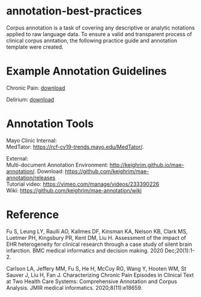 # annotation-best-practices
Corpus annotation is a task of covering any descriptive or analytic notations applied to raw language data. To ensure a valid and transparent process of clinical corpus anntation, the following practice guide and annotation template were created.

# Example Annotation Guidelines
Chronic Pain: [download](https://jmir.org/api/download?alt_name=medinform_v8i11e18659_app1.pdf&filename=c4ede3025c08f13d71cf142ece36d9b8.pdf) 

Delirium: [download](https://oup.silverchair-cdn.com/oup/backfile/Content_public/Journal/biomedgerontology/PAP/10.1093_gerona_glaa275/2/glaa275_suppl_supplementary_materials_1.docx?Expires=1633381711&Signature=w3Na2GoHq1kfoxl-wCdwBI69l8UI5vH04cank9r0SZS-UFPcuM9b570z0y0h~wXdJWifVZk1t8KBSpJ2G5K~VucBUqczjwgBlt23QZh3jTZVj5LegTl1h9EmDjEJDssF-WZ0hxni63fbX0U5-iDdIa7OTAd9TAOQKnMlDjdbxdALk73dqcbDj11ZPwFo16b1AEA~dOCmq4EeE3xcROZMjs6kgUWiHOr37HI38UdLVmmWh5z8d4yEM3VyIU3EvKHUisXjlddbT--cjGSss1rFTTrk6Zf4sX-2nglQQTcALVHVIZSybc46Q1QCx387wddVRP3KuI4JqqxVJIaGrdYdNQ__&Key-Pair-Id=APKAIE5G5CRDK6RD3PGA)  

# Annotation Tools
Mayo Clinic Internal:  
MedTator: https://rcf-cv19-trends.mayo.edu/MedTator/. 

External:  
Multi-document Annotation Environment: http://keighrim.github.io/mae-annotation/. 
Download: https://github.com/keighrim/mae-annotation/releases  
Tutorial video: https://vimeo.com/manage/videos/233390226  
Wiki: https://github.com/keighrim/mae-annotation/wiki  


# Reference
Fu S, Leung LY, Raulli AO, Kallmes DF, Kinsman KA, Nelson KB, Clark MS, Luetmer PH, Kingsbury PR, Kent DM, Liu H. Assessment of the impact of EHR heterogeneity for clinical research through a case study of silent brain infarction. BMC medical informatics and decision making. 2020 Dec;20(1):1-2.

Carlson LA, Jeffery MM, Fu S, He H, McCoy RG, Wang Y, Hooten WM, St Sauver J, Liu H, Fan J. Characterizing Chronic Pain Episodes in Clinical Text at Two Health Care Systems: Comprehensive Annotation and Corpus Analysis. JMIR medical informatics. 2020;8(11):e18659.


